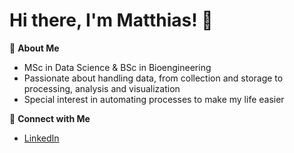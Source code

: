 # Hi there, I'm Matthias! 👋

<!--
**matthiaszeller/matthiaszeller** is a ✨ _special_ ✨ repository because its `README.md` (this file) appears on your GitHub profile.

Here are some ideas to get you started:

- 🔭 I’m currently working on ...
- 🌱 I’m currently learning ...
- 👯 I’m looking to collaborate on ...
- 🤔 I’m looking for help with ...
- 💬 Ask me about ...
- 📫 How to reach me: ...
- 😄 Pronouns: ...
- ⚡ Fun fact: ...
-->

🔬 **About Me**
- MSc in Data Science & BSc in Bioengineering
- Passionate about handling data, from collection and storage to processing, analysis and visualization
- Special interest in automating processes to make my life easier


👥 **Connect with Me**
- [LinkedIn](https://linkedin.com/in/matthias-zeller)
